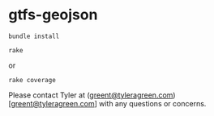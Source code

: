 # gtfs-geojson
```
bundle install
```
```
rake
```
or
```
rake coverage
```
Please contact Tyler at (greent@tyleragreen.com)[greent@tyleragreen.com] with any questions or concerns.
